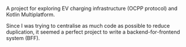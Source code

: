 A project for exploring EV charging infrastructure (OCPP protocol) and Kotlin Multiplatform.

Since I was trying to centralise as much code as possible to reduce duplication, it seemed a perfect project to write a backend-for-frontend system (BFF).